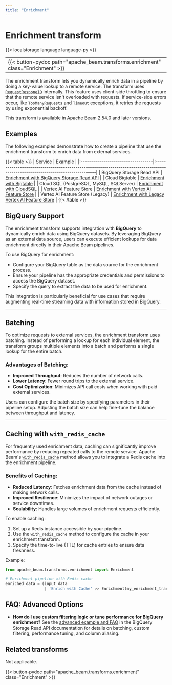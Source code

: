```yaml
---
title: "Enrichment"
---
```

<!--
Licensed under the Apache License, Version 2.0 (the "License");
you may not use this file except in compliance with the License.
You may obtain a copy of the License at

http://www.apache.org/licenses/LICENSE-2.0

Unless required by applicable law or agreed to in writing, software
distributed under the License is distributed on an "AS IS" BASIS,
WITHOUT WARRANTIES OR CONDITIONS OF ANY KIND, either express or implied.
See the License for the specific language governing permissions and
limitations under the License.
-->

# Enrichment transform

{{< localstorage language language-py >}}

<table>
  <tr>
    <td>
      <a>
      {{< button-pydoc path="apache_beam.transforms.enrichment" class="Enrichment" >}}
      </a>
   </td>
  </tr>
</table>


The enrichment transform lets you dynamically enrich data in a pipeline by doing a key-value lookup to a remote service. The transform uses [`RequestResponeIO`](https://beam.apache.org/releases/pydoc/current/apache_beam.io.requestresponseio.html#apache_beam.io.requestresponseio.RequestResponseIO) internally. This feature uses client-side throttling to ensure that the remote service isn't overloaded with requests. If service-side errors occur, like `TooManyRequests` and `Timeout` exceptions, it retries the requests by using exponential backoff.

This transform is available in Apache Beam 2.54.0 and later versions.

## Examples

The following examples demonstrate how to create a pipeline that use the enrichment transform to enrich data from external services.

{{< table >}}
| Service                            | Example                                                                                                                        |
|:-----------------------------------|:-------------------------------------------------------------------------------------------------------------------------------|
| BigQuery Storage Read API           | [Enrichment with BigQuery Storage Read API](/documentation/transforms/python/elementwise/enrichment-bigquery-storage/#example)  |
| Cloud Bigtable                     | [Enrichment with Bigtable](/documentation/transforms/python/elementwise/enrichment-bigtable/#example)                                                                        |
| Cloud SQL (PostgreSQL, MySQL, SQLServer)                    | [Enrichment with CloudSQL](/documentation/transforms/python/elementwise/enrichment-cloudsql)                                                                        |
| Vertex AI Feature Store            | [Enrichment with Vertex AI Feature Store](/documentation/transforms/python/elementwise/enrichment-vertexai/#example-1-enrichment-with-vertex-ai-feature-store)               |
| Vertex AI Feature Store (Legacy)   | [Enrichment with Legacy Vertex AI Feature Store](/documentation/transforms/python/elementwise/enrichment-vertexai/#example-2-enrichment-with-vertex-ai-feature-store-legacy) |
{{< /table >}}

## BigQuery Support

The enrichment transform supports integration with **BigQuery** to dynamically enrich data using BigQuery datasets. By leveraging BigQuery as an external data source, users can execute efficient lookups for data enrichment directly in their Apache Beam pipelines.

To use BigQuery for enrichment:
- Configure your BigQuery table as the data source for the enrichment process.
- Ensure your pipeline has the appropriate credentials and permissions to access the BigQuery dataset.
- Specify the query to extract the data to be used for enrichment.

This integration is particularly beneficial for use cases that require augmenting real-time streaming data with information stored in BigQuery.

---

## Batching

To optimize requests to external services, the enrichment transform uses batching. Instead of performing a lookup for each individual element, the transform groups multiple elements into a batch and performs a single lookup for the entire batch.

### Advantages of Batching:
- **Improved Throughput**: Reduces the number of network calls.
- **Lower Latency**: Fewer round trips to the external service.
- **Cost Optimization**: Minimizes API call costs when working with paid external services.

Users can configure the batch size by specifying parameters in their pipeline setup. Adjusting the batch size can help fine-tune the balance between throughput and latency.

---

## Caching with `with_redis_cache`

For frequently used enrichment data, caching can significantly improve performance by reducing repeated calls to the remote service. Apache Beam's [`with_redis_cache`](https://beam.apache.org/releases/pydoc/current/apache_beam.transforms.enrichment.html#apache_beam.transforms.enrichment.Enrichment.with_redis_cache) method allows you to integrate a Redis cache into the enrichment pipeline.

### Benefits of Caching:
- **Reduced Latency**: Fetches enrichment data from the cache instead of making network calls.
- **Improved Resilience**: Minimizes the impact of network outages or service downtimes.
- **Scalability**: Handles large volumes of enrichment requests efficiently.

To enable caching:
1. Set up a Redis instance accessible by your pipeline.
2. Use the `with_redis_cache` method to configure the cache in your enrichment transform.
3. Specify the time-to-live (TTL) for cache entries to ensure data freshness.

Example:
```python
from apache_beam.transforms.enrichment import Enrichment

# Enrichment pipeline with Redis cache
enriched_data = (input_data
                 | 'Enrich with Cache' >> Enrichment(my_enrichment_transform).with_redis_cache(host, port))
```

## FAQ: Advanced Options

- **How do I use custom filtering logic or tune performance for BigQuery enrichment?**
  See the [advanced example and FAQ](/documentation/transforms/python/elementwise/enrichment-bigquery-storage/#faq-advanced-options) in the BigQuery Storage Read API documentation for details on batching, custom filtering, performance tuning, and column aliasing.

## Related transforms

Not applicable.

{{< button-pydoc path="apache_beam.transforms.enrichment" class="Enrichment" >}}
